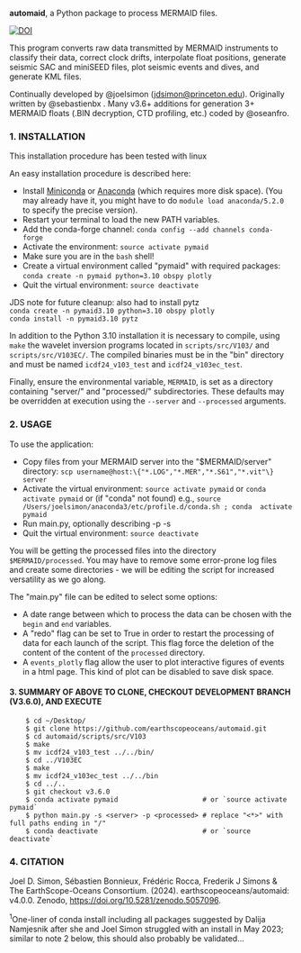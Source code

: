 __automaid__, a Python package to process MERMAID files.

[![DOI](https://zenodo.org/badge/DOI/10.5281/zenodo.5057096.svg)](https://doi.org/10.5281/zenodo.5057096)

This program converts raw data transmitted by MERMAID instruments to classify
their data, correct clock drifts, interpolate float positions, generate seismic
SAC and miniSEED files, plot seismic events and dives, and generate KML files.

Continually developed by @joelsimon (jdsimon@princeton.edu).  Originally written
by @sebastienbx .  Many v3.6+ additions for generation 3+ MERMAID floats (.BIN
decryption, CTD profiling, etc.) coded by @oseanfro.

### 1. INSTALLATION

This installation procedure has been tested with linux

An easy installation procedure is described here:

* Install [Miniconda](https://conda.io/miniconda.html) or
  [Anaconda](https://www.anaconda.com/download/) (which requires more
  disk space). (You may already have it, you might have to do `module
  load anaconda/5.2.0` to specify the precise version).
* Restart your terminal to load the new PATH variables.
* Add the conda-forge channel:
  `conda config --add channels conda-forge`
* Activate the environment:
  `source activate pymaid`
* Make sure you are in the `bash` shell!
* Create a virtual environment called "pymaid" with required packages:<br>
  `conda create -n pymaid python=3.10 obspy plotly`<br>
* Quit the virtual environment:
  `source deactivate`

JDS note for future cleanup: also had to install pytz<br>
`conda create -n pymaid3.10 python=3.10 obspy plotly`<br>
`conda install -n pymaid3.10 pytz`<br>

In addition to the Python 3.10 installation it is necessary to compile,
using `make` the wavelet inversion programs located in
`scripts/src/V103/` and `scripts/src/V103EC/`. The compiled binaries
must be in the "bin" directory and must be named `icdf24_v103_test` and
`icdf24_v103ec_test`.

Finally, ensure the environmental variable, `MERMAID`, is set as a directory
containing "server/" and "processed/" subdirectories.  These defaults may be
overridden at execution using the `--server` and `--processed` arguments.

### 2. USAGE

To use the application:

* Copy files from your MERMAID server into the "$MERMAID/server" directory:
  `scp username@host:\{"*.LOG","*.MER","*.S61","*.vit"\} server`
* Activate the virtual environment:
  `source activate pymaid` or `conda activate pymaid` or (if "conda" not found)
  e.g., `source /Users/joelsimon/anaconda3/etc/profile.d/conda.sh ; conda  activate pymaid`
* Run main.py, optionally describing -p <processed> -s <server>
* Quit the virtual environment:
  `source deactivate`

You will be getting the processed files into the directory `$MERMAID/processed`.
You may have to remove some error-prone log files and create some directories -
we will be editing the script for increased versatility as we go along.

The "main.py" file can be edited to select some options:

* A date range between which to process the data can be chosen with
the `begin` and `end` variables.
* A "redo" flag can be set to True in order to restart the processing
of data for each launch of the script. This flag force the deletion
of the content of the content of the `processed` directory.
* A `events_plotly` flag allow the user to plot interactive figures
of events in a html page. This kind of plot can be disabled to save
disk space.

#### 3. SUMMARY OF ABOVE TO CLONE, CHECKOUT DEVELOPMENT BRANCH (V3.6.0), AND EXECUTE
```
    $ cd ~/Desktop/
    $ git clone https://github.com/earthscopeoceans/automaid.git
    $ cd automaid/scripts/src/V103
    $ make
    $ mv icdf24_v103_test ../../bin/
    $ cd ../V103EC
    $ make
    $ mv icdf24_v103ec_test ../../bin
    $ cd ../..
    $ git checkout v3.6.0
    $ conda activate pymaid                     # or `source activate pymaid`
    $ python main.py -s <server> -p <processed> # replace "<*>" with full paths ending in "/"
    $ conda deactivate                          # or `source deactivate`
```

### 4. CITATION

Joel D. Simon, Sébastien Bonnieux, Frédéric Rocca, Frederik J Simons &
The EarthScope-Oceans Consortium. (2024). earthscopeoceans/automaid: v4.0.0.
Zenodo, https://doi.org/10.5281/zenodo.5057096.

<sup>1</sup>One-liner of conda install including all packages suggested by
Dalija Namjesnik after she and Joel Simon struggled with an install in May 2023;
similar to note 2 below, this should also probably be validated...
